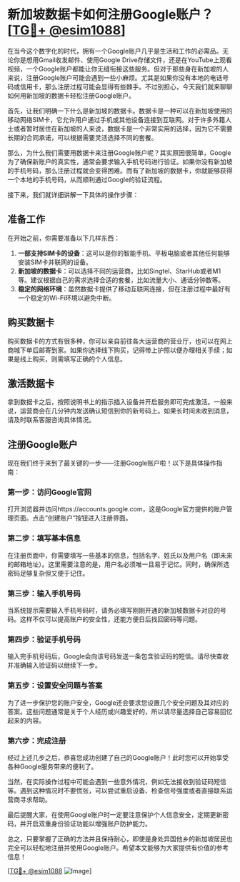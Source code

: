 # 新加坡数据卡如何注册Google账户？[[TG💪+ @esim1088](https://t.me/s/esim1088)]

在当今这个数字化的时代，拥有一个Google账户几乎是生活和工作的必需品。无论你是想用Gmail收发邮件、使用Google Drive存储文件，还是在YouTube上观看视频，一个Google账户都能让你无缝衔接这些服务。但对于那些身在新加坡的人来说，注册Google账户可能会遇到一些小麻烦。尤其是如果你没有本地的电话号码或信用卡，那么注册过程可能会显得有些棘手。不过别担心，今天我们就来聊聊如何用新加坡的数据卡轻松注册Google账户。

首先，让我们明确一下什么是新加坡的数据卡。数据卡是一种可以在新加坡使用的移动网络SIM卡，它允许用户通过手机或其他设备连接到互联网。对于许多外籍人士或者暂时居住在新加坡的人来说，数据卡是一个非常实用的选择，因为它不需要长期的合同承诺，可以根据需要灵活选择不同的套餐。

那么，为什么我们需要用数据卡来注册Google账户呢？其实原因很简单，Google为了确保新账户的真实性，通常会要求输入手机号码进行验证。如果你没有新加坡的手机号码，那么注册过程就会变得困难。而有了新加坡的数据卡，你就能够获得一个本地的手机号码，从而顺利通过Google的验证流程。

接下来，我们就详细讲解一下具体的操作步骤：

## 准备工作

在开始之前，你需要准备以下几样东西：

1. **一部支持SIM卡的设备**：这可以是你的智能手机、平板电脑或者其他任何能够安装SIM卡并联网的设备。
2. **新加坡的数据卡**：可以选择不同的运营商，比如Singtel、StarHub或者M1等。建议根据自己的需求选择合适的套餐，比如流量大小、通话分钟数等。
3. **稳定的网络环境**：虽然数据卡提供了移动互联网连接，但在注册过程中最好有一个稳定的Wi-Fi环境以避免中断。

## 购买数据卡

购买数据卡的方式有很多种，你可以亲自前往各大运营商的营业厅，也可以在网上商城下单后邮寄到家。如果你选择线下购买，记得带上护照以便办理相关手续；如果是线上购买，则需填写正确的个人信息。

## 激活数据卡

拿到数据卡之后，按照说明书上的指示插入设备并开启服务即可完成激活。一般来说，运营商会在几分钟内发送确认短信到你的新号码上。如果长时间未收到消息，请及时联系客服咨询具体情况。

## 注册Google账户

现在我们终于来到了最关键的一步——注册Google账户啦！以下是具体操作指南：

### 第一步：访问Google官网

打开浏览器并访问https://accounts.google.com，这是Google官方提供的账户管理页面。点击“创建账户”按钮进入注册界面。

### 第二步：填写基本信息

在注册页面中，你需要填写一些基本的信息，包括名字、姓氏以及用户名（即未来的邮箱地址）。这里需要注意的是，用户名必须唯一且易于记忆。同时，确保所选密码足够复杂但又便于记住。

### 第三步：输入手机号码

当系统提示需要输入手机号码时，请务必填写刚刚开通的新加坡数据卡对应的号码。这样不仅可以提高账户的安全性，还能方便日后找回密码等问题。

### 第四步：验证手机号码

输入完手机号码后，Google会向该号码发送一条包含验证码的短信。请尽快查收并准确输入验证码以继续下一步。

### 第五步：设置安全问题与答案

为了进一步保护您的账户安全，Google还会要求您设置几个安全问题及其对应的答案。这些问题通常是关于个人经历或兴趣爱好的，所以请尽量选择自己容易回忆起来的内容。

### 第六步：完成注册

经过上述几步之后，恭喜您成功创建了自己的Google账户！此时您可以开始享受各种Google服务带来的便利了。

当然，在实际操作过程中可能会遇到一些意外情况，例如无法接收到验证码短信等。遇到这种情况时不要慌张，可以尝试重启设备、检查信号强度或者直接联系运营商寻求帮助。

最后提醒大家，在使用Google账户时一定要注意保护个人信息安全，定期更新密码，并开启双重身份验证功能以增强账户防护能力。

总之，只要掌握了正确的方法并且保持耐心，即使是身处异国他乡的新加坡居民也完全可以轻松地注册并使用Google账户。希望本文能够为大家提供有价值的参考信息！

[[TG💪+ @esim1088](https://t.me/s/esim1088) ![Image](https://i.postimg.cc/4NQfJmqS/Snipaste-2025-05-13-00-14-12.png)]